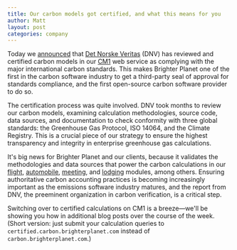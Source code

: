 ```yaml
---
title: Our carbon models got certified, and what this means for you
author: Matt
layout: post
categories: company
---
```


Today we [announced](http://attachments.brighterplanet.com/press_items/local_copies/76/original/DNV_BP_press_release.pdf) that [Det Norske Veritas](http://www.dnv.com/) (DNV) has reviewed and certified carbon models in our [CM1](http://carbon.brighterplanet.com) web service as complying with the major international carbon standards. This makes Brighter Planet one of the first in the carbon software industry to get a third-party seal of approval for standards compliance, and the first open-source carbon software provider to do so.

<!-- more start -->

The certification process was quite involved. DNV took months to review our carbon models, examining calculation methodologies, source code, data sources, and documentation to check conformity with three global standards: the Greenhouse Gas Protocol, ISO 14064, and the Climate Registry. This is a crucial piece of our strategy to ensure the highest transparency and integrity in enterprise greenhouse gas calculations.

It's big news for Brighter Planet and our clients, because it validates the methodologies and data sources that power the carbon calculations in our [flight](http://carbon.brighterplanet.com/models/flight), [automobile](http://carbon.brighterplanet.com/models/automobile_trip), [meeting](http://carbon.brighterplanet.com/models/meeting), and [lodging](http://carbon.brighterplanet.com/models/lodging) modules, among others. Ensuring authoritative carbon accounting practices is becoming increasingly important as the emissions software industry matures, and the report from DNV, the preeminent organization in carbon verification, is a critical step.

Switching over to certified calculations on CM1 is a breeze&mdash;we'll be showing you how in additional blog posts over the course of the week. (Short version: just submit your calculation queries to `certified.carbon.brighterplanet.com` instead of `carbon.brighterplanet.com`.)

<!-- more end -->
